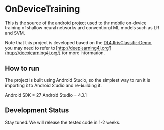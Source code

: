 # OnDeviceTraining

This is the source of the android project used to the mobile on-device training of shallow neural networks and conventional ML models such as LR and SVM.

Note that this project is developed based on the [DL4JIrisClassifierDemo](https://github.com/eclipse/deeplearning4j-examples/tree/master/android/DL4JIrisClassifierDemo), you may need to refer to [http://deeplearning4j.org/](http://deeplearning4j.org/) for more information.



## How to run

The project is built using Android Studio, so the simplest way to run it is importing it to Android Studio and re-building it.

Android SDK = 27
Android Studio = 4.0.1

## Development Status
Stay tuned. We will release the tested code in 1-2 weeks. 